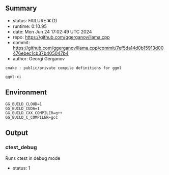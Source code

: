 ## Summary

- status:  FAILURE ❌ (1)
- runtime: 0:10.95
- date:    Mon Jun 24 17:02:49 UTC 2024
- repo:    https://github.com/ggerganov/llama.cpp
- commit:  https://github.com/ggerganov/llama.cpp/commit/7ef5da14d0b15913d00476ebec1cb37b405047b4
- author:  Georgi Gerganov
```
cmake : public/private compile definitions for ggml

ggml-ci
```

## Environment

```
GG_BUILD_CLOUD=1
GG_BUILD_CUDA=1
GG_BUILD_CXX_COMPILER=g++
GG_BUILD_C_COMPILER=gcc
```

## Output

### ctest_debug

Runs ctest in debug mode
- status: 1
```

```

